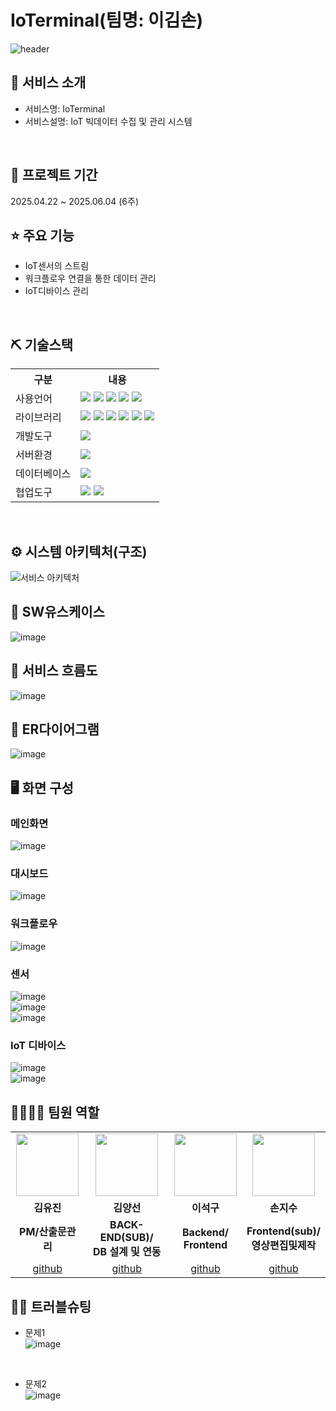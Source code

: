 #  IoTerminal(팀명: 이김손)

![header](https://capsule-render.vercel.app/api?type=Venom&color=auto&height=300&section=header&text=IoTerminal%20&fontSize=90)



## 👀 서비스 소개
* 서비스명:  IoTerminal
* 서비스설명: IoT 빅데이터 수집 및 관리 시스템
<br>

## 📅 프로젝트 기간
2025.04.22 ~ 2025.06.04 (6주)
<br>

## ⭐ 주요 기능
* IoT센서의 스트림
* 워크플로우 연결을 통한 데이터 관리 
* IoT디바이스 관리 

<br>

## ⛏ 기술스택
<table>
    <tr>
        <th>구분</th>
        <th>내용</th>
    </tr>
    <tr>
        <td>사용언어</td>
        <td>
            <img src="https://img.shields.io/badge/Java-007396?style=for-the-badge&logo=java&logoColor=white"/>
            <img src="https://img.shields.io/badge/react-61DAFB?style=for-the-badge&logo=react&logoColor=white"/>
            <img src="https://img.shields.io/badge/CSS3-1572B6?style=for-the-badge&logo=CSS3&logoColor=white"/>
            <img src="https://img.shields.io/badge/JavaScript-F7DF1E?style=for-the-badge&logo=JavaScript&logoColor=white"/>
            <img src="https://img.shields.io/badge/nodedotjs-5FA04E?style=for-the-badge&logo=nodedotjs&logoColor=white"/>
        </td>
    </tr>
    <tr>
        <td>라이브러리</td>
        <td>
            <img src="https://img.shields.io/badge/tailwindcss-06B6D4?style=for-the-badge&logo=tailwindcss&logoColor=white"/>
            <img src="https://img.shields.io/badge/axios-5A29E4?style=for-the-badge&logo=axios&logoColor=white"/>
            <img src="https://img.shields.io/badge/KakaoMap-FFCD00?style=for-the-badge&logo=Kakao&logoColor=white"/>
            <img src="https://img.shields.io/badge/reactrouter-CA4245?style=for-the-badge&logo=reactrouter&logoColor=white"/>
            <img src="https://img.shields.io/badge/socketdotio-010101?style=for-the-badge&logo=socketdotio&logoColor=white"/>
            <img src="https://img.shields.io/badge/jsonwebtokens-000000?style=for-the-badge&logo=jsonwebtokens&logoColor=white"/>
        </td>
    </tr>
    <tr>
        <td>개발도구</td>
        <td>
            <img src="https://img.shields.io/badge/VSCode-007ACC?style=for-the-badge&logo=VisualStudioCode&logoColor=white"/>
        </td>
    </tr>
    <tr>
        <td>서버환경</td>
        <td>
            <img src="https://img.shields.io/badge/express-000000?style=for-the-badge&logo=express&logoColor=white"/>
        </td>
    </tr>
    <tr>
        <td>데이터베이스</td>
        <td>
            <img src="https://img.shields.io/badge/MySQL-4479A1?style=for-the-badge&logo=MySQL&logoColor=white"/>
        </td>
    </tr>
    <tr>
        <td>협업도구</td>
        <td>
            <img src="https://img.shields.io/badge/Git-F05032?style=for-the-badge&logo=Git&logoColor=white"/>
            <img src="https://img.shields.io/badge/GitHub-181717?style=for-the-badge&logo=GitHub&logoColor=white"/>
        </td>
    </tr>
</table>


<br>

## ⚙ 시스템 아키텍처(구조)
![서비스 아키텍처](./image/system_arc.png)
<br>

## 📌 SW유스케이스
![image](./image/USECASE.png)<br>

## 📌 서비스 흐름도
![image](./image/service_flows.png)
<br>

## 📌 ER다이어그램
![image](./image/ER_diagram.png)
<br>

## 🖥 화면 구성

### 메인화면
![image](./image/Main.png)
<br>

### 대시보드
![image](./image/Dashboard.png)
<br>

### 워크플로우
![image](./image/workflow.png)
<br>

### 센서
![image](./image/Sensor.png)
<br>
![image](./image/Sensor2.png)
<br>
![image](./image/Sensor3.png)
<br>

### IoT 디바이스
![image](./image/IoTdevice.png)
<br>
![image](./image/IoTdevice2.png)
<br>

## 👨‍👩‍👦‍👦 팀원 역할
<table>
  <tr>
    <td align="center"><img src="https://item.kakaocdn.net/do/fd49574de6581aa2a91d82ff6adb6c0115b3f4e3c2033bfd702a321ec6eda72c" width="100" height="100"/></td>
    <td align="center"><img src="https://mb.ntdtv.kr/assets/uploads/2019/01/Screen-Shot-2019-01-08-at-4.31.55-PM-e1546932545978.png" width="100" height="100"/></td>
    <td align="center"><img src="https://mblogthumb-phinf.pstatic.net/20160127_177/krazymouse_1453865104404DjQIi_PNG/%C4%AB%C4%AB%BF%C0%C7%C1%B7%BB%C1%EE_%B6%F3%C0%CC%BE%F0.png?type=w2" width="100" height="100"/></td>
    <td align="center"><img src="https://i.pinimg.com/236x/ed/bb/53/edbb53d4f6dd710431c1140551404af9.jpg" width="100" height="100"/></td>
  </tr>
  <tr>
    <td align="center"><strong>김유진</strong></td>
    <td align="center"><strong>김양선</strong></td>
    <td align="center"><strong>이석구</strong></td>
    <td align="center"><strong>손지수</strong></td>
  </tr>
  <tr>
    <td align="center"><b>PM/산출문관리</b></td>
    <td align="center"><b>BACK-END(SUB)/<br>DB 설계 및 연동</b></td>
    <td align="center"><b>Backend/<br>Frontend</b></td>
    <td align="center"><b>Frontend(sub)/<br>영상편집및제작</b></td>
  </tr>
  <tr>
    <td align="center"><a href="https://github.com/자신의username작성해주세요" target='_blank'>github</a></td>
    <td align="center"><a href="https://github.com/자신의username작성해주세요" target='_blank'>github</a></td>
    <td align="center"><a href="https://github.com/LEESTONENINE" target='_blank'>github</a></td>
    <td align="center"><a href="https://github.com/자신의username작성해주세요" target='_blank'>github</a></td>
  </tr>
</table>

## 🤾‍♂️ 트러블슈팅
  
* 문제1<br>
 ![image](./image/trouble.png)
<br>
 
* 문제2<br>
 ![image](./image/trouble2.png)
<br>
